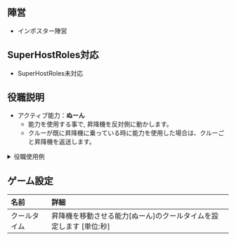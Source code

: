 ## 陣営
- インポスター陣営

## SuperHostRoles対応
- SuperHostRoles未対応

## 役職説明
- アクティブ能力：**ぬーん**
  - 能力を使用する事で, 昇降機を反対側に動かします。
  - クルーが既に昇降機に乗っている時に能力を使用した場合は、クルーごと昇降機を返送します。

<details><summary>役職使用例</summary><div>

- **クルーの移動を妨害する事により, タスクや緊急招集を妨害し時間を稼ぐ。**
  - クルーを幽閉する。
    - クールタイムを2.5秒に設定すると, 昇降機が反対側にたどり着く前に再度能力が使用可能になります。
    - **クルーが昇降機を動かしている最中に, 能力をクール回復毎に使用すると, 昇降機の中にクルーメイトを幽閉する事ができます。**
      - 幽閉されたクルーは一切の行動がとれません。
      - **みんなでクルーを幽閉しよう!**
    - 幽閉されているクルーだけでなく, その他クルーも昇降機を使用できなくなります<br><br>
  - **クルーが欲しい位置とは, 逆に昇降機を置く。**
    - 昇降機を右に置く事で、緊急招集を開く事を妨害する。
    - 昇降機を右に置く事で、コミュニケーションサボタージュの修復を妨害する。
    - 衝突回避のサボタージュが発生している時に. 昇降機を動かす事で修復を妨害する。
      - 幽閉する事が可能なクール設定時 連続で発動し続ける事で, 昇降機の使用自体を封じる事も可能です。
    - タスク等を宣言し, 他のクルーに昇降機の位置を調整してもらい, タスクを進行するクルーメイトの戦法を, 昇降機を動かす事で妨害する。<br><br>
- **昇降機を移動する事で, 位置情報にノイズをもたらす。**
  - 昇降機の場所を回答して位置証明を行う事があるが, 昇降機を移動する役職が存在する事で, 情報の信頼性を低下させる。
  - 経路偽装
    - 自身の経路を偽装する。
    - 昇降機を動かした「誰か」の存在を生み出し, 実際には存在しないキル可能な人物を作り出す。
    - 死者の推定経路及び推定死体位置をずらす事で, インポスター陣営をキル可能位置から外し, クルーメイトをキル可能位置に入れる。

</div></details>

## ゲーム設定
| 名前 | 詳細 |
| :-- | :-- |
| クールタイム | 昇降機を移動させる能力[ぬーん]のクールタイムを設定します [単位:秒] |
